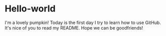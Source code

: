 # Hello-world
I'm a lovely pumpkin!
Today is the first day I try to learn how to use GitHub.
It's nice of you to read my README.
Hope we can be goodfriends!
